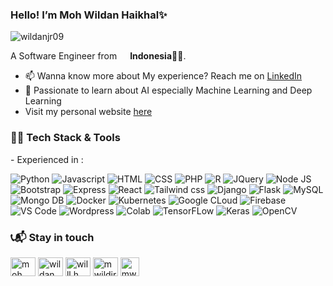 ### Hello! I’m Moh Wildan Haikhal✨
<p dir="auto">
      <animated-image data-catalyst="">
            <a href="#" rel="nofollow" data-target="#" hidden="">
                  <img src="https://user-images.githubusercontent.com/73097560/115834477-dbab4500-a447-11eb-908a-139a6edaec5c.gif" style="max-width: 100%;" data-target="animated-image.originalImage" hidden="">
            </a>
            <span class="AnimatedImagePlayer" data-target="animated-image.player">
              <a data-target="animated-image.replacedLink" class="AnimatedImagePlayer-images" href="#"></a>
            </span>
      </animated-image>
</p>

<p align="left"> <img src="https://komarev.com/ghpvc/?username=WildanJR09&label=Profile%20views&color=0e75b6&style=flat" alt="wildanjr09" /> </p>

A Software Engineer from <img src="https://cdn-icons-png.flaticon.com/512/323/323372.png" width="13"/> <b>Indonesia🧑‍💻</b>.
- 📫 Wanna know more about My experience? Reach me on  <a href="https://www.linkedin.com/in/moh-wildan-haikhal/" target="_blank">LinkedIn</a>
- 🤖 Passionate to learn about AI especially Machine Learning and Deep Learning
- Visit my personal website [here](https://portfolio-wildan.vercel.app/)


<h3>👨‍💻 Tech Stack & Tools</h3>
- Experienced in : 
  <p>
    <img alt="Python" src="https://img.shields.io/badge/Python-3776AB?style=for-the-badge&logo=python&logoColor=white"/>
    <img alt="Javascript" src="https://img.shields.io/badge/javascript-%23323330.svg?style=flat&logo=javascript&logoColor=%23F7DF1E"/>
    <img alt="HTML" src="https://img.shields.io/badge/HTML5-E34F26?style=for-the-badge&logo=html5&logoColor=white"/>
    <img alt="CSS" src="https://img.shields.io/badge/CSS3-1572B6?style=for-the-badge&logo=css3&logoColor=white"/>
      <img alt="PHP" src="https://img.shields.io/badge/PHP-777BB4?style=for-the-badge&logo=php&logoColor=white"/>
      <img alt="R" src="https://img.shields.io/badge/R-276DC3?style=for-the-badge&logo=r&logoColor=white"/>
    <img alt="JQuery" src="https://img.shields.io/badge/jQuery-0769AD?style=flate&logo=jquery&logoColor=white"/>
    <img alt="Node JS" src="https://img.shields.io/badge/Node.js-43853D?style=for-the-badge&logo=node.js&logoColor=white"/>
    <img alt="Bootstrap" src="https://img.shields.io/badge/bootstrap-%23181717.svg?style=flat&logo=bootstrap&logoColor=blue)">
    <img alt="Express" src="https://img.shields.io/badge/Express.js-404D59?style=for-the-badge"/>
    <img alt="React" src="https://img.shields.io/badge/React-20232A?style=for-the-badge&logo=react&logoColor=61DAFB"/>
    <img alt="Tailwind css" src="https://img.shields.io/badge/Tailwind_CSS-38B2AC?style=for-the-badge&logo=tailwind-css&logoColor=white"/>
    <img alt="Django" src="https://img.shields.io/badge/Django-092E20?style=for-the-badge&logo=django&logoColor=white"/>
    <img alt="Flask" src="https://img.shields.io/badge/Flask-000000?style=for-the-badge&logo=flask&logoColor=white"/>
      <img alt="MySQL" src="https://img.shields.io/badge/MySQL-00000F?style=for-the-badge&logo=mysql&logoColor=white"/>
    <img alt="Mongo DB" src="https://img.shields.io/badge/MongoDB-4EA94B?style=for-the-badge&logo=mongodb&logoColor=white"/>
    <img alt="Docker" src="https://img.shields.io/badge/docker-%230db7ed.svg?style=flat&logo=docker&logoColor=white"/>
    <img alt="Kubernetes" src="https://img.shields.io/badge/kubernetes-%23326ce5.svg?style=flat&logo=kubernetes&logoColor=white"/>
    <img alt="Google CLoud" src="https://img.shields.io/badge/Google_Cloud-4285F4?style=for-the-badge&logo=google-cloud&logoColor=white"/>
      <img alt="Firebase" src="https://img.shields.io/badge/firebase-%23039BE5.svg?style=flat&logo=firebase"/>
    <img alt="VS Code" src="https://img.shields.io/badge/Visual_Studio_Code-0078D4?style=for-the-badge&logo=visual%20studio%20code&logoColor=white"/>
      <img alt="Wordpress" src="https://img.shields.io/badge/Wordpress-21759B?style=for-the-badge&logo=wordpress&logoColor=white"/>
    <img alt="Colab" src="https://img.shields.io/badge/Colab-F9AB00?style=for-the-badge&logo=googlecolab&color=525252"/>
    <img alt="TensorFLow" src="https://img.shields.io/badge/TensorFlow-FF6F00?style=for-the-badge&logo=tensorflow&logoColor=white"/>
      <img alt="Keras" src="https://img.shields.io/badge/Keras-%23D00000.svg?style=flat&logo=Keras&logoColor=white"/>
    <img alt="OpenCV" src="https://img.shields.io/badge/opencv-%23white.svg?style=flat&logo=opencv&logoColor=white"/>
  </p>
</p>

<h3 align="left">📞📬 Stay in touch</h3>
<p align="left">
<a href="https://www.linkedin.com/in/moh-wildan-haikhal/" target="blank"><img align="center" src="https://raw.githubusercontent.com/rahuldkjain/github-profile-readme-generator/master/src/images/icons/Social/linked-in-alt.svg" alt="moh wildan haikhal" height="30" width="40" /></a>
<a href="https://www.kaggle.com/wildanhaikhal" target="blank"><img align="center" src="https://raw.githubusercontent.com/rahuldkjain/github-profile-readme-generator/master/src/images/icons/Social/kaggle.svg" alt="wildan haikhal" height="30" width="40" /></a>
<a href="https://www.instagram.com/willl.h_/" target="blank"><img align="center" src="https://raw.githubusercontent.com/rahuldkjain/github-profile-readme-generator/master/src/images/icons/Social/instagram.svg" alt="willl.h_" height="30" width="40" /></a>
<a href="https://www.hackerrank.com/mwildjrs23" target="blank"><img align="center" src="https://raw.githubusercontent.com/rahuldkjain/github-profile-readme-generator/master/src/images/icons/Social/hackerrank.svg" alt="mwildjrs23" height="30" width="40" /></a>
  <a href="https://leetcode.com/mwildjrs23/" target="blank"><img align="center" src="https://cdn.iconscout.com/icon/free/png-256/free-leetcode-3521542-2944960.png" alt="mwildjrs23" height="30" width="30" /></a>
</p>

<!-- Updated on 4 Febuary 2023 --!>

